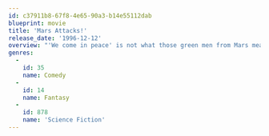 ```yaml
---
id: c37911b8-67f8-4e65-90a3-b14e55112dab
blueprint: movie
title: 'Mars Attacks!'
release_date: '1996-12-12'
overview: "'We come in peace' is not what those green men from Mars mean when they invade our planet, armed with irresistible weapons and a cruel sense of humor.  This star studded cast must play victim to the alien’s fun and games in this comedy homage to science fiction films of the '50s and '60s."
genres:
  -
    id: 35
    name: Comedy
  -
    id: 14
    name: Fantasy
  -
    id: 878
    name: 'Science Fiction'
---
```

